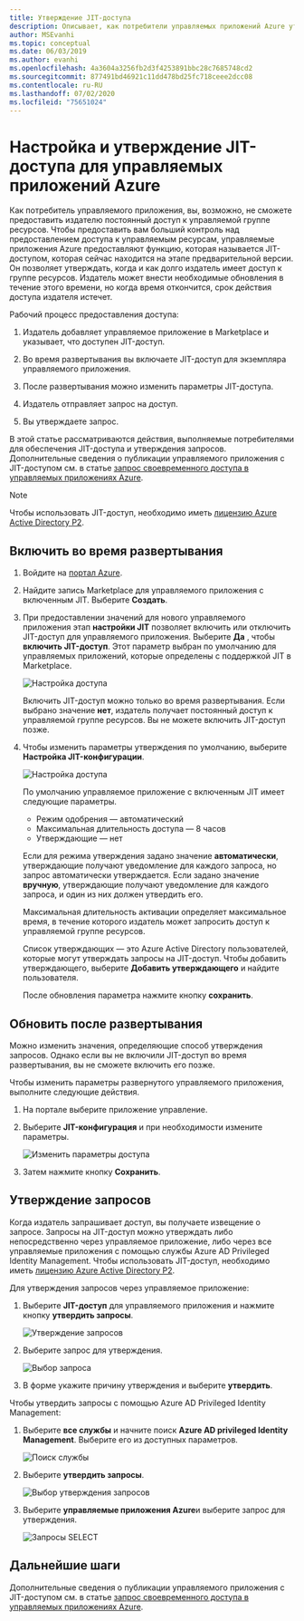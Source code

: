 ```yaml
---
title: Утверждение JIT-доступа
description: Описывает, как потребители управляемых приложений Azure утверждают запросы на JIT-доступ к управляемому приложению.
author: MSEvanhi
ms.topic: conceptual
ms.date: 06/03/2019
ms.author: evanhi
ms.openlocfilehash: 4a3604a3256fb2d3f4253891bbc28c7685748cd2
ms.sourcegitcommit: 877491bd46921c11dd478bd25fc718ceee2dcc08
ms.contentlocale: ru-RU
ms.lasthandoff: 07/02/2020
ms.locfileid: "75651024"
---
```

# <a name="configure-and-approve-just-in-time-access-for-azure-managed-applications"></a>Настройка и утверждение JIT-доступа для управляемых приложений Azure

Как потребитель управляемого приложения, вы, возможно, не сможете предоставить издателю постоянный доступ к управляемой группе ресурсов. Чтобы предоставить вам больший контроль над предоставлением доступа к управляемым ресурсам, управляемые приложения Azure предоставляют функцию, которая называется JIT-доступом, которая сейчас находится на этапе предварительной версии. Он позволяет утверждать, когда и как долго издатель имеет доступ к группе ресурсов. Издатель может внести необходимые обновления в течение этого времени, но когда время откончится, срок действия доступа издателя истечет.

Рабочий процесс предоставления доступа:

1. Издатель добавляет управляемое приложение в Marketplace и указывает, что доступен JIT-доступ.

1. Во время развертывания вы включаете JIT-доступ для экземпляра управляемого приложения.

1. После развертывания можно изменить параметры JIT-доступа.

1. Издатель отправляет запрос на доступ.

1. Вы утверждаете запрос.

В этой статье рассматриваются действия, выполняемые потребителями для обеспечения JIT-доступа и утверждения запросов. Дополнительные сведения о публикации управляемого приложения с JIT-доступом см. в статье [запрос своевременного доступа в управляемых приложениях Azure](request-just-in-time-access.md).

> [!NOTE]
> Чтобы использовать JIT-доступ, необходимо иметь [лицензию Azure Active Directory P2](../../active-directory/privileged-identity-management/subscription-requirements.md).

## <a name="enable-during-deployment"></a>Включить во время развертывания

1. Войдите на [портал Azure](https://portal.azure.com).

1. Найдите запись Marketplace для управляемого приложения с включенным JIT. Выберите **Создать**.

1. При предоставлении значений для нового управляемого приложения этап **настройки JIT** позволяет включить или отключить JIT-доступ для управляемого приложения. Выберите **Да** , чтобы **включить JIT-доступ**. Этот параметр выбран по умолчанию для управляемых приложений, которые определены с поддержкой JIT в Marketplace.

   ![Настройка доступа](./media/approve-just-in-time-access/configure-jit-access.png)

   Включить JIT-доступ можно только во время развертывания. Если выбрано значение **нет**, издатель получает постоянный доступ к управляемой группе ресурсов. Вы не можете включить JIT-доступ позже.

1. Чтобы изменить параметры утверждения по умолчанию, выберите **Настройка JIT-конфигурации**.

   ![Настройка доступа](./media/approve-just-in-time-access/customize-jit-access.png)

   По умолчанию управляемое приложение с включенным JIT имеет следующие параметры.

   * Режим одобрения — автоматический
   * Максимальная длительность доступа — 8 часов
   * Утверждающие — нет

   Если для режима утверждения задано значение **автоматически**, утверждающие получают уведомление для каждого запроса, но запрос автоматически утверждается. Если задано значение **вручную**, утверждающие получают уведомление для каждого запроса, и один из них должен утвердить его.

   Максимальная длительность активации определяет максимальное время, в течение которого издатель может запросить доступ к управляемой группе ресурсов.

   Список утверждающих — это Azure Active Directory пользователей, которые могут утверждать запросы на JIT-доступ. Чтобы добавить утверждающего, выберите **Добавить утверждающего** и найдите пользователя.

   После обновления параметра нажмите кнопку **сохранить**.

## <a name="update-after-deployment"></a>Обновить после развертывания

Можно изменить значения, определяющие способ утверждения запросов. Однако если вы не включили JIT-доступ во время развертывания, вы не сможете включить его позже.

Чтобы изменить параметры развернутого управляемого приложения, выполните следующие действия.

1. На портале выберите приложение управление.

1. Выберите **JIT-конфигурация** и при необходимости измените параметры.

   ![Изменить параметры доступа](./media/approve-just-in-time-access/change-settings.png)

1. Затем нажмите кнопку **Сохранить**.

## <a name="approve-requests"></a>Утверждение запросов

Когда издатель запрашивает доступ, вы получаете извещение о запросе. Запросы на JIT-доступ можно утверждать либо непосредственно через управляемое приложение, либо через все управляемые приложения с помощью службы Azure AD Privileged Identity Management. Чтобы использовать JIT-доступ, необходимо иметь [лицензию Azure Active Directory P2](../../active-directory/privileged-identity-management/subscription-requirements.md).

Для утверждения запросов через управляемое приложение:

1. Выберите **JIT-доступ** для управляемого приложения и нажмите кнопку **утвердить запросы**.

   ![Утверждение запросов](./media/approve-just-in-time-access/approve-requests.png)
 
1. Выберите запрос для утверждения.

   ![Выбор запроса](./media/approve-just-in-time-access/select-request.png)

1. В форме укажите причину утверждения и выберите **утвердить**.

Чтобы утвердить запросы с помощью Azure AD Privileged Identity Management:

1. Выберите **все службы** и начните поиск **Azure AD privileged Identity Management**. Выберите его из доступных параметров.

   ![Поиск службы](./media/approve-just-in-time-access/search.png)

1. Выберите **утвердить запросы**.

   ![Выбор утверждения запросов](./media/approve-just-in-time-access/select-approve-requests.png)

1. Выберите **управляемые приложения Azure**и выберите запрос для утверждения.

   ![Запросы SELECT](./media/approve-just-in-time-access/view-requests.png)

## <a name="next-steps"></a>Дальнейшие шаги

Дополнительные сведения о публикации управляемого приложения с JIT-доступом см. в статье [запрос своевременного доступа в управляемых приложениях Azure](request-just-in-time-access.md).
